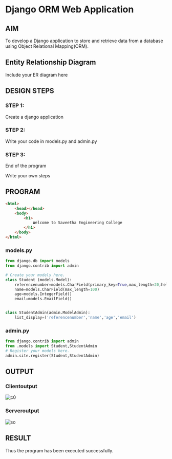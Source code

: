 # Django ORM Web Application

## AIM

To develop a Django application to store and retrieve data from a database using Object Relational Mapping(ORM).

## Entity Relationship Diagram

Include your ER diagram here

## DESIGN STEPS

### STEP 1:

Create a django application

### STEP 2:

Write your code in models.py and admin.py

### STEP 3:
End of the program

Write your own steps

## PROGRAM
```html
<html>
    <head></head>
    <body>
        <h1>
            Welcome to Saveetha Engineering College
        </h1>
    </body>
</html>
```
### models.py
```python
from django.db import models
from django.contrib import admin

# Create your models here.
class Student (models.Model):
    referencenumber=models.CharField(primary_key=True,max_length=20,help_text="reference number")
    name=models.CharField(max_length=100)
    age=models.IntegerField()
    email=models.EmailField()


class StudentAdmin(admin.ModelAdmin):
    list_display=('referencenumber','name','age','email')
```
### admin.py
```python
from django.contrib import admin
from .models import Student,StudentAdmin
# Register your models here.
admin.site.register(Student,StudentAdmin)
```
## OUTPUT

### Clientoutput
![c0](https://user-images.githubusercontent.com/119401150/232910188-1be45cae-f32c-41f3-9153-fe441cc7b4b7.png)

### Serveroutput
![so](https://user-images.githubusercontent.com/119401150/232910293-7d4678f8-9023-4ce7-8d82-8a83c930fde6.png)

## RESULT
Thus the program has been executed successfully.
